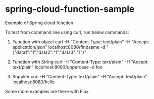 # spring-cloud-function-sample
Example of Spring cloud function 


To test from command line using curl, run below commands:

1. Function with object
curl -H "Content-Type: text/plain" -H "Accept: application/json" localhost:8080/findsame -d "{\"data1\":\"1\",\"data2\":\"1\",\"data3\":\"1\"}"

2. Function with String 
curl -H "Content-Type: text/plain" -H "Accept: text/plain" localhost:8080/uppercase -d foo

3. Supplier 
curl -H "Content-Type: text/plain" -H "Accept: text/plain" localhost:8080/hello


Some more examples are there with Flux.
